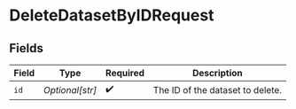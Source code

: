 # DeleteDatasetByIDRequest


## Fields

| Field                            | Type                             | Required                         | Description                      |
| -------------------------------- | -------------------------------- | -------------------------------- | -------------------------------- |
| `id`                             | *Optional[str]*                  | :heavy_check_mark:               | The ID of the dataset to delete. |